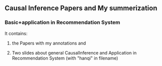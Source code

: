 ## Causal Inference Papers and My summerization 


### Basic+application in Recommendation System


It contains:

1) the Papers with my annotations and 

2) Two slides about general CausalInference and Application in Recommendation System (with "hanqi" in filename)

